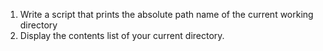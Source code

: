1. Write a script that prints the absolute path name of the current working directory
2. Display the contents list of your current directory.
